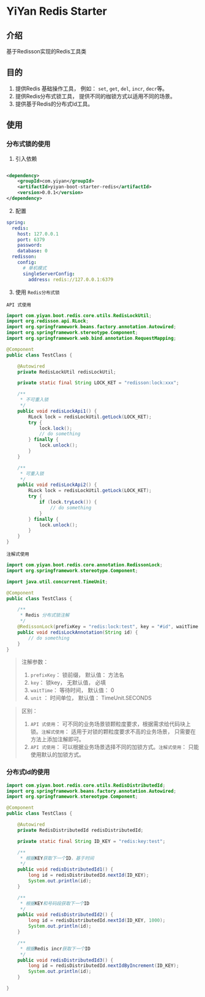 # YiYan Redis Starter

## 介绍

基于Redisson实现的Redis工具类

## 目的

1. 提供Redis 基础操作工具， 例如： `set`, `get`, `del`, `incr`, `decr`等。
2. 提供Redis分布式锁工具， 提供不同的枷锁方式以适用不同的场景。
3. 提供基于Redis的分布式Id工具。

## 使用

### 分布式锁的使用

1. 引入依赖

```xml

<dependency>
    <groupId>com.yiyan</groupId>
    <artifactId>yiyan-boot-starter-redis</artifactId>
    <version>0.0.1</version>
</dependency>
```

2. 配置

```yaml
spring:
  redis:
    host: 127.0.0.1
    port: 6379
    password:
    database: 0
  redisson:
    config:
      # 单机模式
      singleServerConfig:
        address: redis://127.0.0.1:6379
```

3. 使用 `Redis分布式锁`

`API 式使用`

```java
import com.yiyan.boot.redis.core.utils.RedisLockUtil;
import org.redisson.api.RLock;
import org.springframework.beans.factory.annotation.Autowired;
import org.springframework.stereotype.Component;
import org.springframework.web.bind.annotation.RequestMapping;

@Component
public class TestClass {

    @Autowired
    private RedisLockUtil redisLockUtil;

    private static final String LOCK_KET = "redisson:lock:xxx";

    /**
     * 不可重入锁
     */
    public void redisLockApi1() {
        RLock lock = redisLockUtil.getLock(LOCK_KET);
        try {
            lock.lock();
            // do something
        } finally {
            lock.unlock();
        }
    }

    /**
     * 可重入锁
     */
    public void redisLockApi2() {
        RLock lock = redisLockUtil.getLock(LOCK_KET);
        try {
            if (lock.tryLock()) {
                // do something
            }
        } finally {
            lock.unlock();
        }
    }
}
```

`注解式使用`

```java
import com.yiyan.boot.redis.core.annotation.RedissonLock;
import org.springframework.stereotype.Component;

import java.util.concurrent.TimeUnit;

@Component
public class TestClass {

    /**
     * Redis 分布式锁注解
     */
    @RedissonLock(prefixKey = "redis:lock:test", key = "#id", waitTime = 1000, unit = TimeUnit.SECONDS)
    public void redisLockAnnotation(String id) {
        // do something
    }
}
```

> 注解参数：
> 1. `prefixKey`： 锁前缀， 默认值： 方法名
> 2. `key`： 锁key， 无默认值， 必填
> 3. `waitTime`： 等待时间， 默认值： 0
> 4. `unit` ： 时间单位， 默认值： TimeUnit.SECONDS


> 区别：
> 1. `API 式使用`： 可不同的业务场景锁颗粒度要求，根据需求给代码块上锁。`注解式使用`： 适用于对锁的颗粒度要求不高的业务场景，
     只需要在方法上添加注解即可。
> 2. `API 式使用`： 可以根据业务场景选择不同的加锁方式。`注解式使用`： 只能使用默认的加锁方式。

### 分布式Id的使用
```java
import com.yiyan.boot.redis.core.utils.RedisDistributedId;
import org.springframework.beans.factory.annotation.Autowired;
import org.springframework.stereotype.Component;

@Component
public class TestClass {

    @Autowired
    private RedisDistributedId redisDistributedId;

    private static final String ID_KEY = "redis:key:test";

    /**
     * 根据KEY获取下一个ID，基于时间
     */
    public void redisDistributedId1() {
        long id = redisDistributedId.nextId(ID_KEY);
        System.out.println(id);
    }

    /**
     * 根据KEY和号码段获取下一个ID
     */
    public void redisDistributedId2() {
        long id = redisDistributedId.nextId(ID_KEY, 1000);
        System.out.println(id);
    }

    /**
     * 根据Redis incr获取下一个ID
     */
    public void redisDistributedId3() {
        long id = redisDistributedId.nextIdByIncrement(ID_KEY);
        System.out.println(id);
    }

}
```